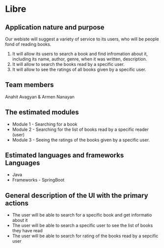 # Libre

## Application nature and purpose

Our webiste will suggest a variety of service to its users, who will be people fond of reading books. 
1. It will allow its users to search a book and find infromation about it, including its name, author, genre, when it was written, description. 
2. It will allow to search the books read by a specific user. 
3. It will allow to see the ratings of all books given by a specific user. 

## Team members

Anahit Avagyan & Armen Nanayan 

## The estimated modules

- Module 1 - Searching for a book
- Module 2 - Searching for the list of books read by a specific reader (user)
- Module 3 - Seeing the ratings of the books given by a specific user. 

## Estimated languages and frameworks Languages

- Java
- Frameworks - SpringBoot

## General description of the UI with the primary actions

- The user will be able to search for a specific book and get informatio about it
- The user will be able to search a specific user to see the list of books they have read
- The user will be able to search for rating of the books read by a sepcific user 
